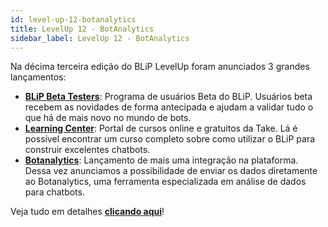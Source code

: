 ```yaml
---
id: level-up-12-botanalytics
title: LevelUp 12 - BotAnalytics
sidebar_label: LevelUp 12 - BotAnalytics
---
```


Na décima terceira edição do BLiP LevelUp foram anunciados 3 grandes lançamentos:

* [**BLiP Beta Testers**](http://blip.ai/beta/): Programa de usuários Beta do BLiP. Usuários beta recebem as novidades de forma antecipada e ajudam a validar tudo o que há de mais novo no mundo de bots.
* [**Learning Center**](http://learn.take.net/): Portal de cursos online e gratuitos da Take. Lá é possível encontrar um curso completo sobre como utilizar o BLiP para construir excelentes chatbots.
* [**Botanalytics**](practice/integrations/integ-botanalytics-como-enviar-dados-botanalytics.md): Lançamento de mais uma integração na plataforma. Dessa vez anunciamos a possibilidade de enviar os dados diretamente ao Botanalytics, uma ferramenta especializada em análise de dados para chatbots.

Veja tudo em detalhes [**clicando aqui**](https://www.facebook.com/blip.messaging/videos/607157589748219/)!